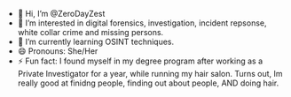 - 👋 Hi, I’m @ZeroDayZest
- 👀 I’m interested in digital forensics, investigation, incident repsonse, white collar crime and missing persons. 
- 🌱 I’m currently learning OSINT techniques.
- 😄 Pronouns: She/Her
- ⚡ Fun fact: I found myself in my degree program after working as a Private Investigator for a year, while running my hair salon. Turns out, Im really good at finidng people, 
 finding out about people, AND doing hair. 

<!---
ZeroDayZest/ZeroDayZest is a ✨ special ✨ repository because its `README.md` (this file) appears on your GitHub profile.
You can click the Preview link to take a look at your changes.
--->
